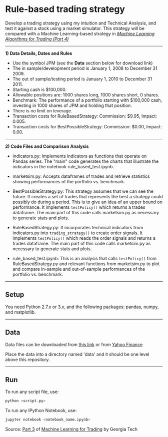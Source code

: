 # Rule-based trading strategy

Develop a trading strategy using my intuition and Technical Analysis, and test it against a stock using a market simulator. This strategy will be compared with a Machine Learning-based strategy in [*Machine Learning Algorithms for Trading (Part 4)*](https://github.com/ntrang086/strategy_learner)

----
**1) Data Details, Dates and Rules**

* Use the symbol JPM (see the **Data** section below for download link)
* The in sample/development period is January 1, 2008 to December 31 2009.
* The out of sample/testing period is January 1, 2010 to December 31 2011.
* Starting cash is $100,000.
* Allowable positions are: 1000 shares long, 1000 shares short, 0 shares.
* Benchmark: The performance of a portfolio starting with $100,000 cash, investing in 1000 shares of JPM and holding that position.
* There is no limit on leverage.
* Transaction costs for RuleBasedStrategy: Commission: $9.95, Impact: 0.005.
* Transaction costs for BestPossibleStrategy: Commission: $0.00, Impact: 0.00.

----
**2) Code Files and Comparison Analysis**

* indicators.py: Implements indicators as functions that operate on Pandas series. The "main" code generates the charts that illustrate the indicators in the notebook rule\_based_test.ipynb.

* marketsim.py: Accepts dataframes of trades and retrieve statistics showing performances of the portfolio vs. benchmark.

* BestPossibleStrategy.py: This strategy assumes that we can see the future. It creates a set of trades that represents the best a strategy could possibly do during a period. This is to give an idea of an upper bound on performance. It implements `testPolicy()` which returns a trades dataframe. The main part of this code calls marketsim.py as necessary to generate stats and plots.

* RuleBasedStrategy.py: It incorporates technical indicators from indicators.py into `trading_strategy()` to create order signals. It implements `testPolicy()` which reads the order signals and returns a trades dataframe. The main part of this code calls marketsim.py as necessary to generate stats and plots.

* rule\_based_test.ipynb: This is an analysis that calls `testPolicy()` from RuleBasedStrategy.py and relevant functions from marketsim.py to plot and compare in-sample and out-of-sample performances of the portfolio vs. benchmark.

----
## Setup

You need Python 2.7.x or 3.x, and the following packages: pandas, numpy, and matplotlib.

----
## Data

Data files can be downloaded from [this link](http://quantsoftware.gatech.edu/images/a/af/ML4T_2017Fall.zip) or from [Yahoo Finance](https://finance.yahoo.com/)

Place the data into a directory named 'data' and it should be one level above this repository.

----
## Run

To run any script file, use:

```bash
python <script.py>
```

To run any IPython Notebook, use:

```bash
jupyter notebook <notebook_name.ipynb>
```

Source: [Part 3](http://quantsoftware.gatech.edu/Machine_Learning_Algorithms_for_Trading) of [Machine Learning for Trading](http://quantsoftware.gatech.edu/Machine_Learning_for_Trading_Course) by Georgia Tech
